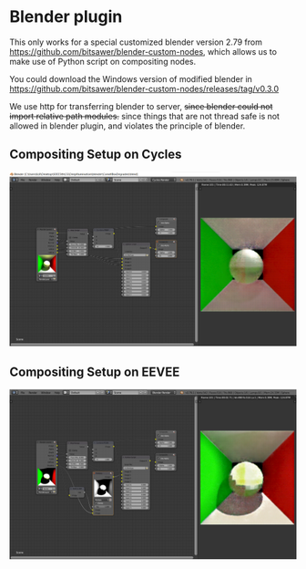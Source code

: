 # Blender plugin

This only works for a special customized blender version 2.79
from https://github.com/bitsawer/blender-custom-nodes,
which allows us to make use of Python script on compositing nodes.

You could download the Windows version of modified blender in
https://github.com/bitsawer/blender-custom-nodes/releases/tag/v0.3.0


We use http for transferring blender to server,
<s>since blender could not import relative path modules.</s>
since things that are not thread safe is not allowed in blender plugin, and violates the principle of blender.

## Compositing Setup on Cycles

![](setup_cycles.png)

## Compositing Setup on EEVEE

![](setup_eevee.png)